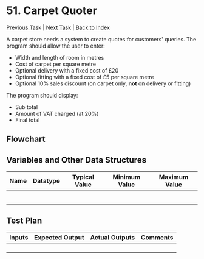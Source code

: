# 51. Carpet Quoter
[Previous Task](50_comparing_sort_algorithms.md) | [Next Task](52_ker-ching_change_giver.md) | [Back to Index](00_index.md)

A carpet store needs a system to create quotes for customers' queries. The program should allow the user to enter:

* Width and length of room in metres
* Cost of carpet per square metre
* Optional delivery with a fixed cost of £20
* Optional fitting with a fixed cost of £5 per square metre
* Optional 10% sales discount (on carpet only, **not** on delivery or fitting)

The program should display:

* Sub total
* Amount of VAT charged (at 20%)
* Final total

## Flowchart

## Variables and Other Data Structures

|Name|Datatype|Typical Value|Minimum Value|Maximum Value|
|-|-|-|-|-|
| | | | | |
| | | | | |
| | | | | |
| | | | | |
| | | | | |
| | | | | |

## Test Plan
|Inputs|Expected Output|Actual Outputs|Comments|
|-|-|-|-|
| | | | |
| | | | |
| | | | |
| | | | |
